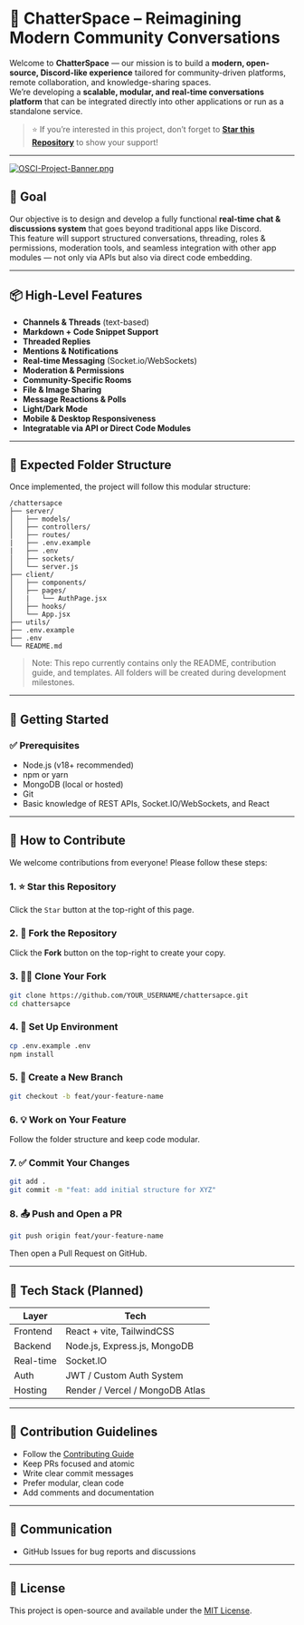 # 🧵 ChatterSpace – Reimagining Modern Community Conversations

Welcome to **ChatterSpace** — our mission is to build a **modern, open-source, Discord-like experience** tailored for community-driven platforms, remote collaboration, and knowledge-sharing spaces.  
We’re developing a **scalable, modular, and real-time conversations platform** that can be integrated directly into other applications or run as a standalone service.

> ⭐ If you’re interested in this project, don’t forget to **[Star this Repository](#how-to-contribute)** to show your support!

---

[![OSCI-Project-Banner.png](https://i.postimg.cc/76mJvBmF/OSCI-Project-Banner.png)](https://postimg.cc/8JfzMb84)

## 🧠 Goal

Our objective is to design and develop a fully functional **real-time chat & discussions system** that goes beyond traditional apps like Discord.  
This feature will support structured conversations, threading, roles & permissions, moderation tools, and seamless integration with other app modules — not only via APIs but also via direct code embedding.

---

## 📦 High-Level Features

- **Channels & Threads** (text-based)
- **Markdown + Code Snippet Support**
- **Threaded Replies**
- **Mentions & Notifications**
- **Real-time Messaging** (Socket.io/WebSockets)
- **Moderation & Permissions**
- **Community-Specific Rooms**
- **File & Image Sharing**
- **Message Reactions & Polls**
- **Light/Dark Mode**
- **Mobile & Desktop Responsiveness**
- **Integratable via API or Direct Code Modules**

---

## 📁 Expected Folder Structure

Once implemented, the project will follow this modular structure:

```
/chattersapce
├── server/
│   ├── models/
│   ├── controllers/
│   ├── routes/
|   ├── .env.example
|   ├── .env
│   ├── sockets/
│   └── server.js
├── client/
│   ├── components/
│   ├── pages/
│   |   └── AuthPage.jsx
│   ├── hooks/
│   └── App.jsx
├── utils/
├── .env.example
├── .env
└── README.md
```

> Note: This repo currently contains only the README, contribution guide, and templates. All folders will be created during development milestones.

---

## 🏁 Getting Started

### ✅ Prerequisites

- Node.js (v18+ recommended)
- npm or yarn
- MongoDB (local or hosted)
- Git
- Basic knowledge of REST APIs, Socket.IO/WebSockets, and React

---

## 🌟 How to Contribute

We welcome contributions from everyone! Please follow these steps:

### 1. ⭐ Star this Repository

Click the `Star` button at the top-right of this page.

### 2. 🍴 Fork the Repository

Click the **Fork** button on the top-right to create your copy.

### 3. 🧑‍💻 Clone Your Fork

```bash
git clone https://github.com/YOUR_USERNAME/chattersapce.git
cd chattersapce
```

### 4. 🚀 Set Up Environment

```bash
cp .env.example .env
npm install
```

### 5. 🔧 Create a New Branch

```bash
git checkout -b feat/your-feature-name
```

### 6. 💡 Work on Your Feature

Follow the folder structure and keep code modular.

### 7. ✅ Commit Your Changes

```bash
git add .
git commit -m "feat: add initial structure for XYZ"
```

### 8. 📤 Push and Open a PR

```bash
git push origin feat/your-feature-name
```
Then open a Pull Request on GitHub.

---

## 🧰 Tech Stack (Planned)

| Layer     | Tech                            |
| --------- | ------------------------------- |
| Frontend  | React + vite, TailwindCSS       |
| Backend   | Node.js, Express.js, MongoDB    |
| Real-time | Socket.IO                       |
| Auth      | JWT / Custom Auth System        |
| Hosting   | Render / Vercel / MongoDB Atlas |

---

## 📌 Contribution Guidelines

- Follow the [Contributing Guide](CONTRIBUTING.md)
- Keep PRs focused and atomic
- Write clear commit messages
- Prefer modular, clean code
- Add comments and documentation

---

## 📮 Communication

- GitHub Issues for bug reports and discussions
<!-- - Email: `opensource@chattersapce.dev` -->

---

## 📄 License

This project is open-source and available under the [MIT License](LICENSE).
